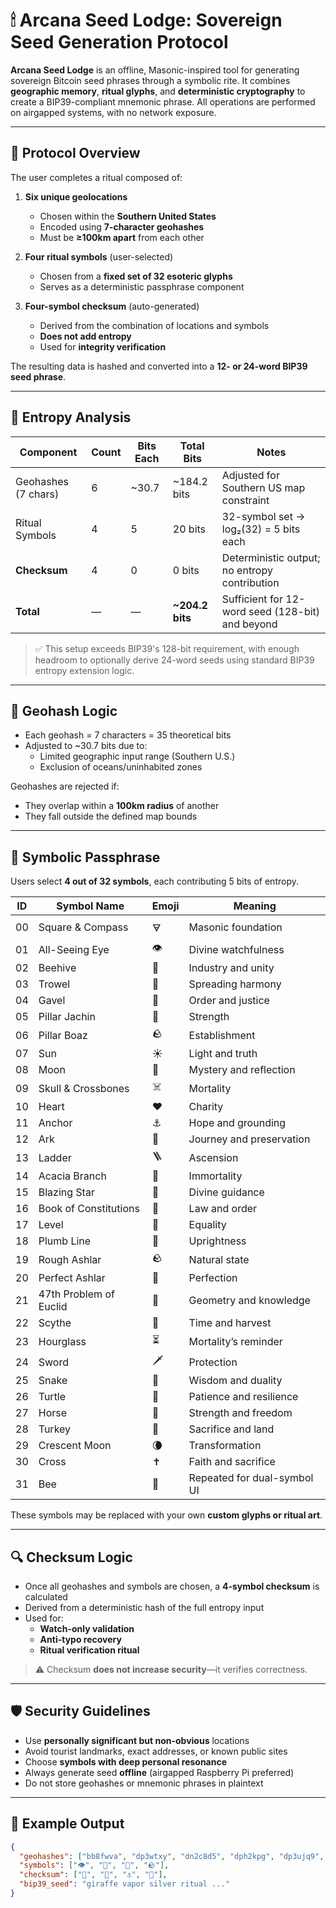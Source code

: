 # 🕯 Arcana Seed Lodge: Sovereign Seed Generation Protocol

**Arcana Seed Lodge** is an offline, Masonic-inspired tool for generating sovereign Bitcoin seed phrases through a symbolic rite. It combines **geographic memory**, **ritual glyphs**, and **deterministic cryptography** to create a BIP39-compliant mnemonic phrase. All operations are performed on airgapped systems, with no network exposure.

---

## 🧩 Protocol Overview

The user completes a ritual composed of:

1. **Six unique geolocations**  
   
   - Chosen within the **Southern United States**  
   - Encoded using **7-character geohashes**  
   - Must be **≥100km apart** from each other

2. **Four ritual symbols** (user-selected)  
   
   - Chosen from a **fixed set of 32 esoteric glyphs**
   - Serves as a deterministic passphrase component

3. **Four-symbol checksum** (auto-generated)  
   
   - Derived from the combination of locations and symbols  
   - **Does not add entropy**  
   - Used for **integrity verification**

The resulting data is hashed and converted into a **12- or 24-word BIP39 seed phrase**.

---

## 🔐 Entropy Analysis

| Component           | Count | Bits Each | Total Bits      | Notes                                            |
| ------------------- | ----- | --------- | --------------- | ------------------------------------------------ |
| Geohashes (7 chars) | 6     | ~30.7     | ~184.2 bits     | Adjusted for Southern US map constraint          |
| Ritual Symbols      | 4     | 5         | 20 bits         | 32-symbol set → log₂(32) = 5 bits each           |
| **Checksum**        | 4     | 0         | 0 bits          | Deterministic output; no entropy contribution    |
| **Total**           | —     | —         | **~204.2 bits** | Sufficient for 12-word seed (128-bit) and beyond |

> ✅ This setup exceeds BIP39's 128-bit requirement, with enough headroom to optionally derive 24-word seeds using standard BIP39 entropy extension logic.

---

## 📍 Geohash Logic

- Each geohash = 7 characters = 35 theoretical bits
- Adjusted to ~30.7 bits due to:
  - Limited geographic input range (Southern U.S.)
  - Exclusion of oceans/uninhabited zones

Geohashes are rejected if:

- They overlap within a **100km radius** of another
- They fall outside the defined map bounds

---

## 🧿 Symbolic Passphrase

Users select **4 out of 32 symbols**, each contributing 5 bits of entropy.

| ID  | Symbol Name            | Emoji | Meaning                     |
| --- | ---------------------- | ----- | --------------------------- |
| 00  | Square & Compass       | 🜃    | Masonic foundation          |
| 01  | All-Seeing Eye         | 👁️   | Divine watchfulness         |
| 02  | Beehive                | 🐝    | Industry and unity          |
| 03  | Trowel                 | 🧱    | Spreading harmony           |
| 04  | Gavel                  | 🔨    | Order and justice           |
| 05  | Pillar Jachin          | 🗿    | Strength                    |
| 06  | Pillar Boaz            | 🪨    | Establishment               |
| 07  | Sun                    | ☀️    | Light and truth             |
| 08  | Moon                   | 🌙    | Mystery and reflection      |
| 09  | Skull & Crossbones     | ☠️    | Mortality                   |
| 10  | Heart                  | ❤️    | Charity                     |
| 11  | Anchor                 | ⚓     | Hope and grounding          |
| 12  | Ark                    | 🛶    | Journey and preservation    |
| 13  | Ladder                 | 🪜    | Ascension                   |
| 14  | Acacia Branch          | 🌿    | Immortality                 |
| 15  | Blazing Star           | 🌟    | Divine guidance             |
| 16  | Book of Constitutions  | 📜    | Law and order               |
| 17  | Level                  | 📏    | Equality                    |
| 18  | Plumb Line             | 🧭    | Uprightness                 |
| 19  | Rough Ashlar           | 🪨    | Natural state               |
| 20  | Perfect Ashlar         | 🧱    | Perfection                  |
| 21  | 47th Problem of Euclid | 📐    | Geometry and knowledge      |
| 22  | Scythe                 | 🔪    | Time and harvest            |
| 23  | Hourglass              | ⏳     | Mortality’s reminder        |
| 24  | Sword                  | 🗡️   | Protection                  |
| 25  | Snake                  | 🐍    | Wisdom and duality          |
| 26  | Turtle                 | 🐢    | Patience and resilience     |
| 27  | Horse                  | 🐎    | Strength and freedom        |
| 28  | Turkey                 | 🦃    | Sacrifice and land          |
| 29  | Crescent Moon          | 🌘    | Transformation              |
| 30  | Cross                  | ✝️    | Faith and sacrifice         |
| 31  | Bee                    | 🐝    | Repeated for dual-symbol UI |

These symbols may be replaced with your own **custom glyphs or ritual art**.

---

## 🔍 Checksum Logic

- Once all geohashes and symbols are chosen, a **4-symbol checksum** is calculated
- Derived from a deterministic hash of the full entropy input
- Used for:
  - **Watch-only validation**
  - **Anti-typo recovery**
  - **Ritual verification ritual**

> ⚠️ Checksum **does not increase security**—it verifies correctness.

---

## 🛡 Security Guidelines

- Use **personally significant but non-obvious** locations
- Avoid tourist landmarks, exact addresses, or known public sites
- Choose **symbols with deep personal resonance**
- Always generate seed **offline** (airgapped Raspberry Pi preferred)
- Do not store geohashes or mnemonic phrases in plaintext

---

## 💬 Example Output

```json
{
  "geohashes": ["bb8fwva", "dp3wtxy", "dn2c8d5", "dph2kpg", "dp3ujq9", "dp1m45v"],
  "symbols": ["👁️", "🐝", "🗿", "🪨"],
  "checksum": ["🌿", "📏", "⚓", "🐢"],
  "bip39_seed": "giraffe vapor silver ritual ..."
}
```
